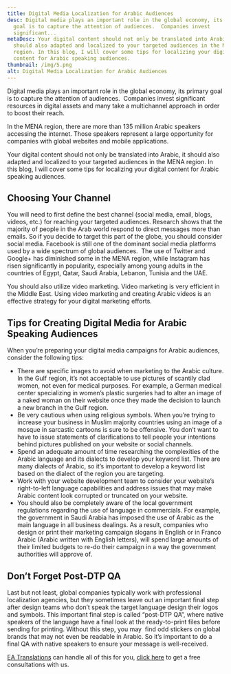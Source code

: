 ```yaml
---
title: Digital Media Localization for Arabic Audiences
desc: Digital media plays an important role in the global economy, its primary
  goal is to capture the attention of audiences.  Companies invest
  significant...
metaDesc: Your digital content should not only be translated into Arabic, it
  should also adapted and localized to your targeted audiences in the MENA
  region. In this blog, I will cover some tips for localizing your digital
  content for Arabic speaking audiences.
thumbnail: /img/5.png
alt: Digital Media Localization for Arabic Audiences
---
```

<!--StartFragment-->

Digital media plays an important role in the global economy, its primary goal is to capture the attention of audiences.  Companies invest significant resources in digital assets and many take a multichannel approach in order to boost their reach.

In the MENA region, there are more than 135 million Arabic speakers accessing the internet. Those speakers represent a large opportunity for companies with global websites and mobile applications.

Your digital content should not only be translated into Arabic, it should also adapted and localized to your targeted audiences in the MENA region. In this blog, I will cover some tips for localizing your digital content for Arabic speaking audiences.

## **Choosing Your Channel**

You will need to first define the best channel (social media, email, blogs, videos, etc.) for reaching your targeted audiences. Research shows that the majority of people in the Arab world respond to direct messages more than emails. So if you decide to target this part of the globe, you should consider social media. Facebook is still one of the dominant social media platforms used by a wide spectrum of global audiences.  The use of Twitter and Google+ has diminished some in the MENA region, while Instagram has risen significantly in popularity, especially among young adults in the countries of Egypt, Qatar, Saudi Arabia, Lebanon, Tunisia and the UAE.

You should also utilize video marketing. Video marketing is very efficient in the Middle East. Using video marketing and creating Arabic videos is an effective strategy for your digital marketing efforts.

## **Tips for Creating Digital Media for Arabic Speaking Audiences**

When you’re preparing your digital media campaigns for Arabic audiences, consider the following tips:

* There are specific images to avoid when marketing to the Arabic culture. In the Gulf region, it’s not acceptable to use pictures of scantily clad women, not even for medical purposes. For example, a German medical center specializing in women’s plastic surgeries had to alter an image of a naked woman on their website once they made the decision to launch a new branch in the Gulf region.
* Be very cautious when using religious symbols. When you’re trying to increase your business in Muslim majority countries using an image of a mosque in sarcastic cartoons is sure to be offensive. You don’t want to have to issue statements of clarifications to tell people your intentions behind pictures published on your website or social channels.
* Spend an adequate amount of time researching the complexities of the Arabic language and its dialects to develop your keyword list. There are many dialects of Arabic, so it’s important to develop a keyword list based on the dialect of the region you are targeting.
* Work with your website development team to consider your website’s right-to-left language capabilities and address issues that may make Arabic content look corrupted or truncated on your website.
* You should also be completely aware of the local government regulations regarding the use of language in commercials. For example, the government in Saudi Arabia has imposed the use of Arabic as the main language in all business dealings. As a result, companies who design or print their marketing campaign slogans in English or in Franco Arabic (Arabic written with English letters), will spend large amounts of their limited budgets to re-do their campaign in a way the government authorities will approve of.

## **Don’t Forget Post-DTP QA**

Last but not least, global companies typically work with professional localization agencies, but they sometimes leave out an important final step after design teams who don’t speak the target language design their logos and symbols. This important final step is called “post-DTP QA”, where native speakers of the language have a final look at the ready-to-print files before sending for printing. Without this step, you may  find odd stickers on global brands that may not even be readable in Arabic. So it’s important to do a final QA with native speakers to ensure your message is well-received.



[EA Translations](https://englisharabictranslations.com/) can handle all of this for you, [click here](https://englisharabictranslations.com/) to get a free consultations with us.

<!--EndFragment-->